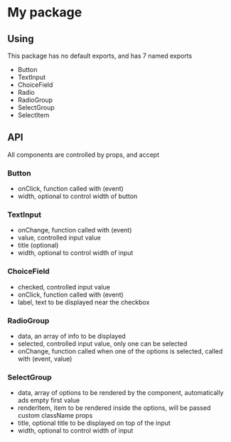 # My package

## Using

This package has no default exports, and has 7 named exports

* Button
* TextInput
* ChoiceField
* Radio
* RadioGroup
* SelectGroup
* SelectItem

## API

All components are controlled by props, and accept

### Button

* onClick, function called with (event)
* width, optional to control width of button

### TextInput

* onChange, function called with (event)
* value, controlled input value
* title (optional)
* width, optional to control width of input

### ChoiceField

* checked, controlled input value
* onClick, function called with (event)
* label, text to be displayed near the checkbox

### RadioGroup

* data, an array of info to be displayed
* selected, controlled input value, only one can be selected
* onChange, function called when one of the options is selected, called with (event, value)

### SelectGroup

* data, array of options to be rendered by the component, automatically ads empty first value
* renderItem, item to be rendered inside the options, will be passed custom className props
* title, optional title to be displayed on top of the input
* width, optional to control width of input

